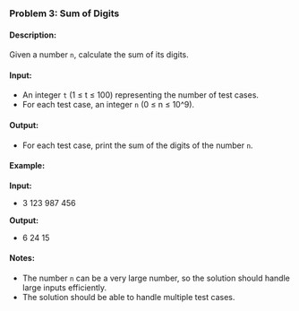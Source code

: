 ### Problem 3: Sum of Digits

#### Description:
Given a number `n`, calculate the sum of its digits.

#### Input:
- An integer `t` (1 ≤ t ≤ 100) representing the number of test cases.
- For each test case, an integer `n` (0 ≤ n ≤ 10^9).

#### Output:
- For each test case, print the sum of the digits of the number `n`.

#### Example:
**Input:**
- 3 123 987 456

**Output:**
- 6 24 15

#### Notes:
- The number `n` can be a very large number, so the solution should handle large inputs efficiently.
- The solution should be able to handle multiple test cases.